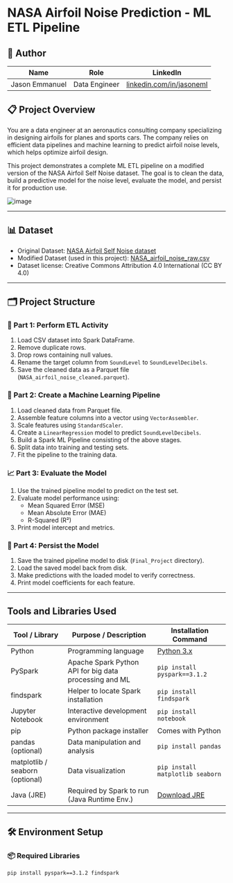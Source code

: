 # NASA Airfoil Noise Prediction - ML ETL Pipeline

## 👤 Author

| Name            | Role              | LinkedIn                                      |
|-----------------|-------------------|-----------------------------------------------|
| Jason Emmanuel  | Data Engineer | [linkedin.com/in/jasoneml](https://www.linkedin.com/in/jasoneml/) |

## 📋 Project Overview

You are a data engineer at an aeronautics consulting company specializing in designing airfoils for planes and sports cars. The company relies on efficient data pipelines and machine learning to predict airfoil noise levels, which helps optimize airfoil design.

This project demonstrates a complete ML ETL pipeline on a modified version of the NASA Airfoil Self Noise dataset. The goal is to clean the data, build a predictive model for the noise level, evaluate the model, and persist it for production use.

![image](https://github.com/user-attachments/assets/37c4e635-4c71-448b-8b55-9575643b975e)

---

## 📊 Dataset

- Original Dataset: [NASA Airfoil Self Noise dataset](https://archive.ics.uci.edu/dataset/291/airfoil+self+noise)
- Modified Dataset (used in this project): [NASA_airfoil_noise_raw.csv](https://cf-courses-data.s3.us.cloud-object-storage.appdomain.cloud/IBMSkillsNetwork-BD0231EN-Coursera/datasets/NASA_airfoil_noise_raw.csv)
- Dataset license: Creative Commons Attribution 4.0 International (CC BY 4.0)

---

## 🗂 Project Structure

### 🔄 Part 1: Perform ETL Activity

1. Load CSV dataset into Spark DataFrame.
2. Remove duplicate rows.
3. Drop rows containing null values.
4. Rename the target column from `SoundLevel` to `SoundLevelDecibels`.
5. Save the cleaned data as a Parquet file (`NASA_airfoil_noise_cleaned.parquet`).

### 🧩 Part 2: Create a Machine Learning Pipeline

1. Load cleaned data from Parquet file.
2. Assemble feature columns into a vector using `VectorAssembler`.
3. Scale features using `StandardScaler`.
4. Create a `LinearRegression` model to predict `SoundLevelDecibels`.
5. Build a Spark ML Pipeline consisting of the above stages.
6. Split data into training and testing sets.
7. Fit the pipeline to the training data.

### 📈 Part 3: Evaluate the Model

1. Use the trained pipeline model to predict on the test set.
2. Evaluate model performance using:
   - Mean Squared Error (MSE)
   - Mean Absolute Error (MAE)
   - R-Squared (R²)
3. Print model intercept and metrics.

### 💾 Part 4: Persist the Model

1. Save the trained pipeline model to disk (`Final_Project` directory).
2. Load the saved model back from disk.
3. Make predictions with the loaded model to verify correctness.
4. Print model coefficients for each feature.

---

## Tools and Libraries Used

| Tool / Library          | Purpose / Description                          | Installation Command                    |
|------------------------|-----------------------------------------------|---------------------------------------|
| Python                 | Programming language                           | [Python 3.x](https://www.python.org)  |
| PySpark                | Apache Spark Python API for big data processing and ML | `pip install pyspark==3.1.2`           |
| findspark              | Helper to locate Spark installation            | `pip install findspark`                |
| Jupyter Notebook       | Interactive development environment             | `pip install notebook`                 |
| pip                    | Python package installer                        | Comes with Python                      |
| pandas (optional)      | Data manipulation and analysis                  | `pip install pandas`                   |
| matplotlib / seaborn (optional) | Data visualization                      | `pip install matplotlib seaborn`      |
| Java (JRE)             | Required by Spark to run (Java Runtime Env.)   | [Download JRE](https://java.com)      |

---

## 🛠 Environment Setup

### 📦 Required Libraries

```bash
pip install pyspark==3.1.2 findspark
